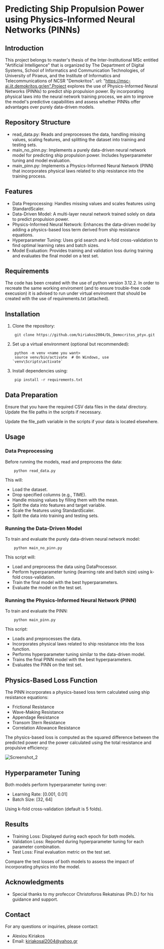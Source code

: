 # Predicting Ship Propulsion Power using Physics-Informed Neural Networks (PINNs)

## Introduction

This project belongs to master's thesis of the Inter-Institutional MSc entitled "Artificial Intelligence" that is organized by The Department of Digital Systems, School of Informatics and Communication Technologies, of University of Piraeus, and the Institute of Informatics and Telecommunications of NCSR "Demokritos". url: "https://msc-ai.iit.demokritos.gr/en".Project explores the use of Physics-Informed Neural Networks (PINNs) to predict ship propulsion power. By incorporating physical laws into the neural network training process, we aim to improve the model's predictive capabilities and assess whether PINNs offer advantages over purely data-driven models.

## Repository Structure

- read_data.py: Reads and preprocesses the data, handling missing values, scaling features, and splitting the dataset into training and testing sets.
- main_no_pinn.py: Implements a purely data-driven neural network model for predicting ship propulsion power. Includes hyperparameter tuning and model evaluation.
- main_pinn.py: Implements a Physics-Informed Neural Network (PINN) that incorporates physical laws related to ship resistance into the training process.

## Features

- Data Preprocessing: Handles missing values and scales features using StandardScaler.
- Data-Driven Model: A multi-layer neural network trained solely on data to predict propulsion power.
- Physics-Informed Neural Network: Enhances the data-driven model by adding a physics-based loss term derived from ship resistance equations.
- Hyperparameter Tuning: Uses grid search and k-fold cross-validation to find optimal learning rates and batch sizes.
- Model Evaluation: Provides training and validation loss during training and evaluates the final model on a test set.

## Requirements

The code has been created with the use of python version 3.12.2. In order to recreate the same working enviroment (and to ensure trouble-free code execusion) it is advised to run under virtual enviroment that should be created with the use of requirements.txt (attached).

## Installation

1. Clone the repository:

        git clone https://github.com/kiriakos2004/DL_Democritos_ptyx.git

2. Set up a virtual environment (optional but recommended):

        python -m venv <name you want>
        source venv/bin/activate  # On Windows, use `venv\Scripts\activate`

3. Install dependencies using:

        pip install -r requirements.txt


## Data Preparation

Ensure that you have the required CSV data files in the data/ directory. Update the file paths in the scripts if necessary.

Update the file_path variable in the scripts if your data is located elsewhere.

## Usage
### Data Preprocessing

Before running the models, read and preprocess the data:

        python read_data.py

This will:

- Load the dataset.
- Drop specified columns (e.g., TIME).
- Handle missing values by filling them with the mean.
- Split the data into features and target variable.
- Scale the features using StandardScaler.
- Split the data into training and testing sets.

### Running the Data-Driven Model

To train and evaluate the purely data-driven neural network model:
        
        python main_no_pinn.py

This script will:

- Load and preprocess the data using DataProcessor.
- Perform hyperparameter tuning (learning rate and batch size) using k-fold cross-validation.
- Train the final model with the best hyperparameters.
- Evaluate the model on the test set.

### Running the Physics-Informed Neural Network (PINN)

To train and evaluate the PINN:

        python main_pinn.py

This script:

- Loads and preprocesses the data.
- Incorporates physical laws related to ship resistance into the loss function.
- Performs hyperparameter tuning similar to the data-driven model.
- Trains the final PINN model with the best hyperparameters.
- Evaluates the PINN on the test set.

## Physics-Based Loss Function

The PINN incorporates a physics-based loss term calculated using ship resistance equations:

- Frictional Resistance
- Wave-Making Resistance
- Appendage Resistance
- Transom Stern Resistance
- Correlation Allowance Resistance

The physics-based loss is computed as the squared difference between the predicted power and the power calculated using the total resistance and propulsive efficiency:

![Screenshot_2](https://github.com/user-attachments/assets/88e88f14-73b3-4232-92ed-693ce98a8c87)

## Hyperparameter Tuning

Both models perform hyperparameter tuning over:

- Learning Rate: [0.001, 0.01]
- Batch Size: [32, 64]

Using k-fold cross-validation (default is 5 folds).

## Results

- Training Loss: Displayed during each epoch for both models.
- Validation Loss: Reported during hyperparameter tuning for each parameter combination.
- Test Loss: Final evaluation metric on the test set.

Compare the test losses of both models to assess the impact of incorporating physics into the model.

## Acknowledgments

- Special thanks to my profeccor Christoforos Rekatsinas (Ph.D.) for his guidance and support.

## Contact

For any questions or inquiries, please contact:

- Alexiou Kiriakos
- Email: kiriakosal2004@yahoo.gr
